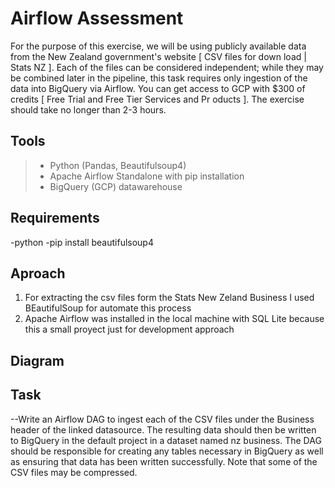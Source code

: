 # Airflow Assessment
For the purpose of this exercise, we will be using publicly available data from the New Zealand government's website [ CSV files for down
load | Stats NZ ]. Each of the files can be considered independent; while they may be combined later in the pipeline, this task requires only
ingestion of the data into BigQuery via Airflow. You can get access to GCP with $300 of credits [ Free Trial and Free Tier Services and Pr
oducts ]. The exercise should take no longer than 2-3 hours.

## Tools
> - Python (Pandas, Beautifulsoup4)
> - Apache Airflow Standalone with pip installation
> - BigQuery (GCP) datawarehouse

## Requirements
-python
-pip install beautifulsoup4

## Aproach
1. For extracting the csv files form the Stats New Zeland Business I used BEautifulSoup for automate this process
2. Apache Airflow was installed in the local machine with SQL Lite because this a small proyect just for development approach


## Diagram





## Task
--Write an Airflow DAG to ingest each of the CSV files under the Business header of the linked datasource. The resulting data should then
be written to BigQuery in the default project in a dataset named nz business. The DAG should be responsible for creating any tables necessary in BigQuery as well as ensuring that data has been written successfully. Note that some of the CSV files may be compressed.

